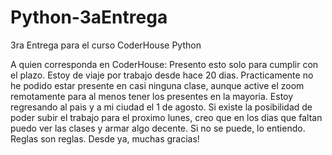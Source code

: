 # Python-3aEntrega
3ra Entrega para el curso CoderHouse Python

A quien corresponda en CoderHouse:
Presento esto solo para cumplir con el plazo. 
Estoy de viaje por trabajo desde hace 20 dias. 
Practicamente no he podido estar presente en casi ninguna clase, aunque active el zoom remotamente para al menos tener los presentes en la mayoria.
Estoy regresando al pais y a mi ciudad el 1 de agosto. 
Si existe la posibilidad de poder subir el trabajo para el proximo lunes, creo que en los dias que faltan puedo ver las clases y armar algo decente. Si no se puede, lo entiendo. Reglas son reglas.
Desde ya, muchas gracias!
